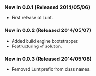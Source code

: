 ### New in 0.0.1 (Released 2014/05/06)
* First release of Lunt.

### New in 0.0.2 (Released 2014/05/07)
* Added build engine bootstrapper.
* Restructuring of solution.

### New in 0.0.3 (Released 2014/05/08)
* Removed Lunt prefix from class names.